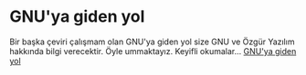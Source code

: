 # GNU'ya giden yol

Bir başka çeviri çalışmam olan GNU'ya giden yol size GNU ve Özgür Yazılım hakkında bilgi verecektir. Öyle ummaktayız. Keyifli okumalar... [GNU'ya giden yol](https://www.gnu.org/gnu/road-to-gnu.tr.html)
